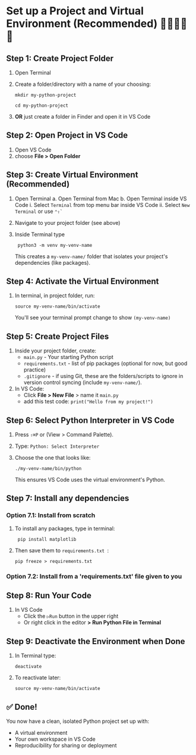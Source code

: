 # Set up a Project and Virtual Environment (Recommended) 🧑‍💻👩‍💻👾

## Step 1: Create Project Folder
1. Open Terminal
2. Create a folder/directory with a name of your choosing:

    `mkdir my-python-project`

    `cd my-python-project `

3. **OR** just create a folder in Finder and open it in VS Code

## Step 2: Open Project in VS Code
1. Open VS Code
2. choose **File > Open Folder**

## Step 3: Create Virtual Environment (Recommended)
1. Open Terminal
     a. Open Terminal from Mac
     b. Open Terminal inside VS Code
         i. Select `Terminal` from top menu bar inside VS Code
         ii. Select `New Terminal` or use `` ⌃⇧` ``
3. Navigate to your project folder (see above)
4. Inside Terminal type

    ` python3 -m venv my-venv-name`
   
   This creates a `my-venv-name/` folder that isolates your project's dependencies (like packages).

## Step 4: Activate the Virtual Environment
1. In terminal, in project folder, run:

   ` source my-venv-name/bin/activate `

   You'll see your terminal prompt change to show ` (my-venv-name) `

## Step 5: Create Project Files
1. Inside your project folder, create:
   - ` main.py ` - Your starting Python script
   - ` requirements.txt ` - list of pip packages (optional for now, but good practice)
   - ` .gitignore ` - if using Git, these are the folders/scripts to ignore in version control syncing (include ` my-venv-name/ `).
2. In VS Code:
   - Click **File > New File** > name it ` main.py `
   - add this test code: ` print("Hello from my project!") `

## Step 6: Select Python Interpreter in VS Code
1. Press `⇧⌘P` or (View > Command Palette).
2. Type: ` Python: Select Interpreter `
3. Choose the one that looks like:

   ` ./my-venv-name/bin/python `

   This ensures VS Code uses the virtual environment's Python.

## Step 7: Install any dependencies
### Option 7.1: Install from scratch
1. To install any packages, type in terminal:

     ` pip install matplotlib`
 2. Then save them to `requirements.txt `:

    ` pip freeze > requirements.txt `

### Option 7.2: Install from a 'requirements.txt' file given to you
     
## Step 8: Run Your Code
1. In VS Code
   - Click the ` ▷Run ` button in the upper right
   - Or right click in the editor **> Run Python File in Terminal**

## Step 9: Deactivate the Environment when Done
1. In Terminal type:

    ` deactivate `
2. To reactivate later:

   ` source my-venv-name/bin/activate `

## ✅ Done!
You now have a clean, isolated Python project set up with:
- A virtual environment
- Your own workspace in VS Code
- Reproducibility for sharing or deployment
